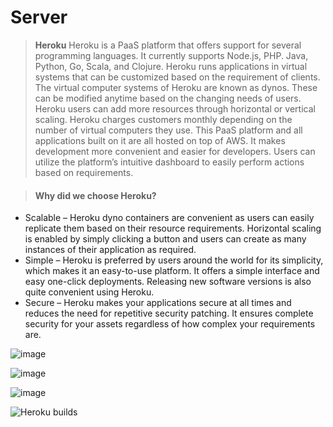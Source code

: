 # Server

> **Heroku** 
Heroku is a PaaS platform that offers support for several programming languages. It currently supports Node.js, PHP. Java, Python, Go, Scala, and Clojure. Heroku runs applications in virtual systems that can be customized based on the requirement of clients. The virtual computer systems of Heroku are known as dynos. These can be modified anytime based on the changing needs of users. Heroku users can add more resources through horizontal or vertical scaling.
Heroku charges customers monthly depending on the number of virtual computers they use. This PaaS platform and all applications built on it are all hosted on top of AWS. It makes development more convenient and easier for developers. Users can utilize the platform’s intuitive dashboard to easily perform actions based on requirements.

> #### Why did we choose Heroku?
- Scalable – Heroku dyno containers are convenient as users can easily replicate them based on their resource requirements. Horizontal scaling is enabled by simply clicking a button and users can create as many instances of their application as required. 
- Simple – Heroku is preferred by users around the world for its simplicity, which makes it an easy-to-use platform. It offers a simple interface and easy one-click deployments. Releasing new software versions is also quite convenient using Heroku. 
- Secure – Heroku makes your applications secure at all times and reduces the need for repetitive security patching. It ensures complete security for your assets regardless of how complex your requirements are.

![image](https://user-images.githubusercontent.com/49511150/116004182-364ac980-a61f-11eb-81ad-82d9bbbbf750.png)

![image](https://user-images.githubusercontent.com/49511150/116004224-61351d80-a61f-11eb-8668-28784bcb4a67.png)


![image](https://user-images.githubusercontent.com/49511150/116004238-7316c080-a61f-11eb-92c1-b96924e4cee9.png)

![Heroku builds](https://user-images.githubusercontent.com/49511150/116004408-3a2b1b80-a620-11eb-97d0-f0e319d2fa8d.PNG)
